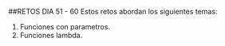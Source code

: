 ##RETOS DIA 51 - 60
Estos retos abordan los siguientes temas:

1. Funciones con parametros.
2. Funciones lambda.
